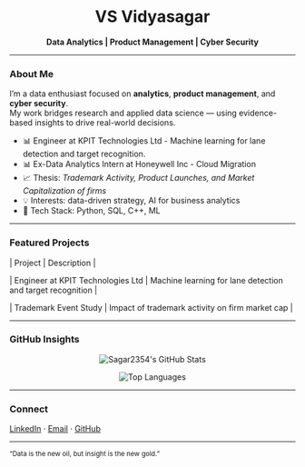 <h1 align="center">VS Vidyasagar</h1>

<p align="center">
  <b>Data Analytics | Product Management | Cyber Security</b>
</p>

---

### About Me

I’m a data enthusiast focused on **analytics**, **product management**, and **cyber security**.  
My work bridges research and applied data science — using evidence-based insights to drive real-world decisions.

- 📊 Engineer at KPIT Technologies Ltd - Machine learning for lane detection and target recognition. 
- 📊 Ex-Data Analytics Intern at Honeywell Inc - Cloud Migration 
- 📈 Thesis: *Trademark Activity, Product Launches, and Market Capitalization of firms*  
- 💡 Interests: data-driven strategy, AI for business analytics  
- 🧰 Tech Stack: Python, SQL, C++, ML

---

### Featured Projects

| Project | Description |

| Engineer at KPIT Technologies Ltd | Machine learning for lane detection and target recognition |

| Trademark Event Study | Impact of trademark activity on firm market cap |

---

### GitHub Insights

<div align="center">

![Sagar2354's GitHub Stats](https://github-readme-stats.vercel.app/api?username=Sagar2354&show_icons=true&theme=transparent&hide_border=true)

![Top Languages](https://github-readme-stats.vercel.app/api/top-langs/?username=Sagar2354&layout=compact&theme=transparent&hide_border=true)

</div>

---

### Connect

[LinkedIn](https://www.linkedin.com/in/vidyasagar-vs-9b1158190) · [Email](mailto:vidyasagar2354@gmail.com) · [GitHub](https://github.com/Sagar2354)

---

<sub>“Data is the new oil, but insight is the new gold.”</sub>

